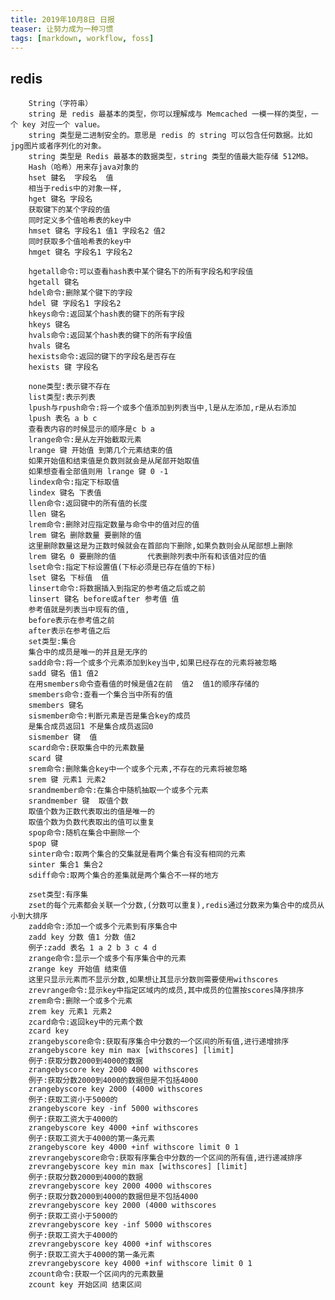 ```yaml
---
title: 2019年10月8日 日报 
teaser: 让努力成为一种习惯
tags: [markdown, workflow, foss]
---
```

## redis       
        String（字符串）
        string 是 redis 最基本的类型，你可以理解成与 Memcached 一模一样的类型，一个 key 对应一个 value。
        string 类型是二进制安全的。意思是 redis 的 string 可以包含任何数据。比如jpg图片或者序列化的对象。
        string 类型是 Redis 最基本的数据类型，string 类型的值最大能存储 512MB。
        Hash（哈希）用来存java对象的
        hset 鍵名  字段名  值
        相当于redis中的对象一样,
        hget 键名 字段名
        获取键下的某个字段的值
        同时定义多个值哈希表的key中
        hmset 键名 字段名1 值1 字段名2 值2
        同时获取多个值哈希表的key中
        hmget 键名 字段名1 字段名2

        hgetall命令:可以查看hash表中某个键名下的所有字段名和字段值
        hgetall 键名
        hdel命令:删除某个键下的字段
        hdel 键 字段名1 字段名2
        hkeys命令:返回某个hash表的键下的所有字段
        hkeys 键名
        hvals命令:返回某个hash表的键下的所有字段值
        hvals 键名
        hexists命令:返回的键下的字段名是否存在
        hexists 键 字段名

        none类型:表示键不存在
        list类型:表示列表
        lpush与rpush命令:将一个或多个值添加到列表当中,l是从左添加,r是从右添加
        lpush 表名 a b c
        查看表内容的时候显示的顺序是c b a
        lrange命令:是从左开始截取元素
        lrange 键 开始值 到第几个元素结束的值
        如果开始值和结束值是负数则就会是从尾部开始取值
        如果想查看全部值则用 lrange 键 0 -1
        lindex命令:指定下标取值
        lindex 键名 下表值
        llen命令:返回键中的所有值的长度
        llen 键名
        lrem命令:删除对应指定数量与命令中的值对应的值
        lrem 键名 删除数量 要删除的值
        这里删除数量这是为正数时候就会在首部向下删除,如果负数则会从尾部想上删除
        lrem 键名 0 要删除的值       代表删除列表中所有和该值对应的值
        lset命令:指定下标设置值(下标必须是已存在值的下标)
        lset 键名 下标值  值
        linsert命令:将数据插入到指定的参考值之后或之前
        linsert 键名 before或after 参考值 值
        参考值就是列表当中现有的值,
        before表示在参考值之前
        after表示在参考值之后
        set类型:集合
        集合中的成员是唯一的并且是无序的
        sadd命令:将一个或多个元素添加到key当中,如果已经存在的元素将被忽略
        sadd 键名 值1 值2
        在用smembers命令查看值的时候是值2在前  值2  值1的顺序存储的
        smembers命令:查看一个集合当中所有的值
        smembers 键名
        sismember命令:判断元素是否是集合key的成员
        是集合成员返回1 不是集合成员返回0
        sismember 键  值
        scard命令:获取集合中的元素数量
        scard 键
        srem命令:删除集合key中一个或多个元素,不存在的元素将被忽略
        srem 键 元素1 元素2
        srandmember命令:在集合中随机抽取一个或多个元素
        srandmember 键  取值个数
        取值个数为正数代表取出的值是唯一的
        取值个数为负数代表取出的值可以重复
        spop命令:随机在集合中删除一个
        spop 键
        sinter命令:取两个集合的交集就是看两个集合有没有相同的元素
        sinter 集合1 集合2
        sdiff命令:取两个集合的差集就是两个集合不一样的地方

        zset类型:有序集
        zset的每个元素都会关联一个分数,(分数可以重复),redis通过分数来为集合中的成员从小到大排序
        zadd命令:添加一个或多个元素到有序集合中
        zadd key 分数 值1 分数 值2
        例子:zadd 表名 1 a 2 b 3 c 4 d
        zrange命令:显示一个或多个有序集合中的元素
        zrange key 开始值 结束值
        这里只显示元素而不显示分数,如果想让其显示分数则需要使用withscores
        zrevrange命令:显示key中指定区域内的成员,其中成员的位置按scores降序排序
        zrem命令:删除一个或多个元素
        zrem key 元素1 元素2
        zcard命令:返回key中的元素个数
        zcard key
        zrangebyscore命令:获取有序集合中分数的一个区间的所有值,进行递增排序
        zrangebyscore key min max [withscores] [limit]
        例子:获取分数2000到4000的数据
        zrangebyscore key 2000 4000 withscores
        例子:获取分数2000到4000的数据但是不包括4000
        zrangebyscore key 2000 (4000 withscores
        例子:获取工资小于5000的
        zrangebyscore key -inf 5000 withscores
        例子:获取工资大于4000的
        zrangebyscore key 4000 +inf withscores
        例子:获取工资大于4000的第一条元素
        zrangebyscore key 4000 +inf withscore limit 0 1
        zrevrangebyscore命令:获取有序集合中分数的一个区间的所有值,进行递减排序
        zrevrangebyscore key min max [withscores] [limit]
        例子:获取分数2000到4000的数据
        zrevrangebyscore key 2000 4000 withscores
        例子:获取分数2000到4000的数据但是不包括4000
        zrevrangebyscore key 2000 (4000 withscores
        例子:获取工资小于5000的
        zrevrangebyscore key -inf 5000 withscores
        例子:获取工资大于4000的
        zrevrangebyscore key 4000 +inf withscores
        例子:获取工资大于4000的第一条元素
        zrevrangebyscore key 4000 +inf withscore limit 0 1
        zcount命令:获取一个区间内的元素数量
        zcount key 开始区间 结束区间